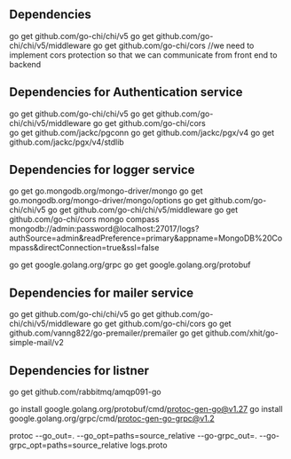 ## Dependencies
go get github.com/go-chi/chi/v5
go get github.com/go-chi/chi/v5/middleware
go get github.com/go-chi/cors   //we need to implement cors protection so that we can communicate from front end to backend

## Dependencies for Authentication service 
go get github.com/go-chi/chi/v5
go get github.com/go-chi/chi/v5/middleware
go get github.com/go-chi/cors  
go get github.com/jackc/pgconn
go get github.com/jackc/pgx/v4
go get github.com/jackc/pgx/v4/stdlib


## Dependencies for logger service
go get go.mongodb.org/mongo-driver/mongo
go get go.mongodb.org/mongo-driver/mongo/options
go get github.com/go-chi/chi/v5
go get github.com/go-chi/chi/v5/middleware
go get github.com/go-chi/cors 
mongo compass
mongodb://admin:password@localhost:27017/logs?authSource=admin&readPreference=primary&appname=MongoDB%20Compass&directConnection=true&ssl=false

go get google.golang.org/grpc
go get google.golang.org/protobuf

## Dependencies for mailer service
go get github.com/go-chi/chi/v5
go get github.com/go-chi/chi/v5/middleware
go get github.com/go-chi/cors 
go get github.com/vanng822/go-premailer/premailer
go get github.com/xhit/go-simple-mail/v2

## Dependencies for listner
go get github.com/rabbitmq/amqp091-go



go install google.golang.org/protobuf/cmd/protoc-gen-go@v1.27
go install google.golang.org/grpc/cmd/protoc-gen-go-grpc@v1.2

protoc --go_out=. --go_opt=paths=source_relative --go-grpc_out=. --go-grpc_opt=paths=source_relative logs.proto